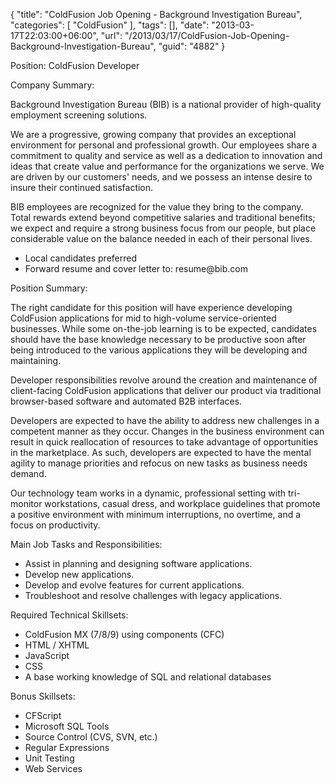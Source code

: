 {
	"title": "ColdFusion Job Opening - Background Investigation Bureau",
	"categories": [
		"ColdFusion"
	],
	"tags": [],
	"date": "2013-03-17T22:03:00+06:00",
	"url": "/2013/03/17/ColdFusion-Job-Opening-Background-Investigation-Bureau",
	"guid": "4882"
}

Position: ColdFusion Developer

Company Summary:

Background Investigation Bureau (BIB) is a national provider of high-quality employment screening solutions.

We are a progressive, growing company that provides an exceptional environment for personal and professional growth. Our employees share a commitment to quality and service as well as a dedication to innovation and ideas that create value and performance for the organizations we serve. We are driven by our customers' needs, and we possess an intense desire to insure their continued satisfaction.

BIB employees are recognized for the value they bring to the company. Total rewards extend beyond competitive salaries and traditional benefits; we expect and require a strong business focus from our people, but place considerable value on the balance needed in each of their personal lives.

<ul>
<li>Local candidates preferred
<li>Forward resume and cover letter to: resume@bib.com
</ul>

Position Summary:

The right candidate for this position will have experience developing ColdFusion applications for mid to high-volume service-oriented businesses. While some on-the-job learning is to be expected, candidates should have the base knowledge necessary to be productive soon after being introduced to the various applications they will be developing and maintaining.

Developer responsibilities revolve around the creation and maintenance of client-facing ColdFusion applications that deliver our product via traditional browser-based software and automated B2B interfaces.

Developers are expected to have the ability to address new challenges in a competent manner as they occur. Changes in the business environment can result in quick reallocation of resources to take advantage of opportunities in the marketplace. As such, developers are expected to have the mental agility to manage priorities and refocus on new tasks as business needs demand.

Our technology team works in a dynamic, professional setting with tri-monitor workstations, casual dress, and workplace guidelines that promote a positive environment with minimum interruptions, no overtime, and a focus on productivity.

Main Job Tasks and Responsibilities:
<ul>
<li>Assist in planning and designing software applications.
 <li>Develop new applications.
<li>Develop and evolve features for current applications.
<li>Troubleshoot and resolve challenges with legacy applications.
</ul>

Required Technical Skillsets:
<ul>
<li>ColdFusion MX (7/8/9) using components (CFC)
<li>HTML / XHTML
<li>JavaScript
<li>CSS
<li>A base working knowledge of SQL and relational databases
</ul>

Bonus Skillsets:
<ul>
<li>CFScript
<li>Microsoft SQL Tools
<li>Source Control (CVS, SVN, etc.)
<li>Regular Expressions
<li>Unit Testing
<li>Web Services
</ul>